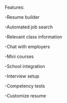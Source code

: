 Features:

-Resume builder

-Automated job search

-Relevant class information

-Chat with employers

-Mini courses

-School integration

-Interview setup

-Competency tests

-Customize resume
